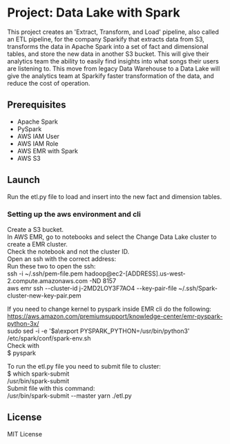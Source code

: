# Project: Data Lake with Spark
This project creates an 'Extract, Transform, and Load' pipeline, also called an ETL pipeline, for the company Sparkify that extracts data from S3, transforms the data in Apache Spark into a set of fact and dimensional tables, and store the new data in another S3 bucket. This will give their analytics team the ability to easily find insights into what songs their users are listening to. This move from legacy Data Warehouse to a Data Lake will give the analytics team at Sparkify faster transformation of the data, and reduce the cost of operation.


## Prerequisites
* Apache Spark
* PySpark
* AWS IAM User
* AWS IAM Role
* AWS EMR with Spark
* AWS S3


## Launch
Run the etl.py file to load and insert into the new fact and dimension tables.

### Setting up the aws environment and cli
Create a S3 bucket.  
In AWS EMR, go to notebooks and select the Change Data Lake cluster to create a EMR cluster.  
Check the notebook and not the cluster ID.  
Open an ssh with the correct address:  
Run these two to open the ssh:  
ssh -i ~/.ssh/pem-file.pem hadoop@ec2-[ADDRESS].us-west-2.compute.amazonaws.com -ND 8157  
aws emr ssh --cluster-id j-2MD2LOY3F7AO4 --key-pair-file ~/.ssh/Spark-cluster-new-key-pair.pem  

If you need to change kernel to pyspark inside EMR cli do the following:  
https://aws.amazon.com/premiumsupport/knowledge-center/emr-pyspark-python-3x/  
sudo sed -i -e '$a\export PYSPARK_PYTHON=/usr/bin/python3' /etc/spark/conf/spark-env.sh  
Check with  
$ pyspark  

To run the etl.py file you need to submit file to cluster:  
$ which spark-submit  
/usr/bin/spark-submit  
Submit file with this command:  
/usr/bin/spark-submit --master yarn ./etl.py  

## License

MIT License

